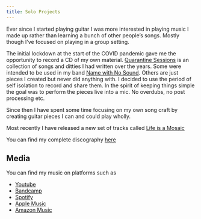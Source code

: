 ```yaml
---
title: Solo Projects
---
```



Ever since I started playing guitar I was more interested in playing music I made up rather than learning a bunch of other people’s songs.   Mostly though I’ve focused on playing in a group setting.  

The initial lockdown at the start of the COVID pandemic gave me the opportunity to record a CD of my own material. [Quarantine Sessions](https://awarrenpratten.bandcamp.com/album/quarantine-sessions) is an collection of songs and ditties I had written over the years. Some were intended to be used in my band [Name with No Sound](/Projects/namewithnosound). Others are just pieces I created but never did anything with. I decided to use the period of self isolation to record and share them. 
In the spirit of keeping things simple the goal was to perform the pieces live into a mic. No overdubs, no post processing etc. 

Since then I have spent some time focusing on my own song craft by creating guitar pieces I can and could play wholly. 

Most recently I have released a new set of tracks called [Life is a Mosaic](https://awarrenpratten.bandcamp.com/album/life-is-a-mosaic)

You can find my complete discography [here](/Discography/)

## Media

You can find my music on platforms such as 
 * [Youtube](https://www.youtube.com/user/awpratten)
 * [Bandcamp](https://awarrenpratten.bandcamp.com/)
 * [Spotify](https://open.spotify.com/artist/6EMz21hr6zc1O3y3aLNWCs)
 * [Apple Music](https://music.apple.com/ag/artist/warren-pratten/1565049405) 
 * [Amazon Music](https://music.amazon.co.uk/artists/B093P92V9C/warren-pratten)

